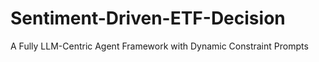 # Sentiment-Driven-ETF-Decision
A Fully LLM-Centric Agent Framework with Dynamic Constraint Prompts
